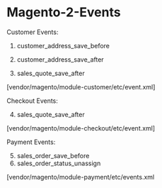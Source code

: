 # Magento-2-Events 


Customer Events: 

01. customer_address_save_before

02. customer_address_save_after

03. sales_quote_save_after   

[vendor/magento/module-customer/etc/event.xml] 



Checkout Events:

04. sales_quote_save_after

[vendor/magento/module-checkout/etc/event.xml]

Payment Events:

05. sales_order_save_before
06. sales_order_status_unassign

[vendor/magento/module-payment/etc/events.xml
